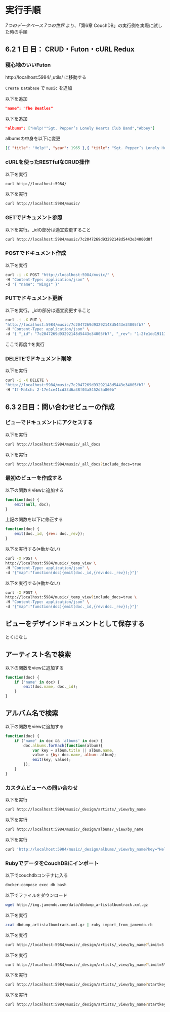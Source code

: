 # 実行手順

_7つのデータベース 7つの世界_ より、「第6章 CouchDB」の実行例を実際に試した時の手順

## 6.2 1 日 目： CRUD・Futon・cURL Redux

### 寝心地のいいFuton

http://localhost:5984/_utils/ に移動する

`Create Database` で `music` を追加

以下を追加

```json
"name": "The Beatles"
```

以下を追加

```json
"albums": ["Help!""Sgt. Pepper’s Lonely Hearts Club Band","Abbey"]
```

albumsの中身を以下に変更

```json
[{ "title": "Help!", "year": 1965 },{ "title": "Sgt. Pepper’s Lonely Hearts Club Band", "year": 1967 },{ "title": "Abbey Road", "year": 1969 }]
```

### cURLを使ったRESTfulなCRUD操作

以下を実行

```bash
curl http://localhost:5984/
```

以下を実行

```bash
curl http://localhost:5984/music/
```

### GETでドキュメント参照

以下を実行。_idの部分は適宜変更すること

```bash
curl http://localhost:5984/music/7c2047269d93292148d5443e34000d8f
```

### POSTでドキュメント作成

以下を実行

```bash
curl -i -X POST "http://localhost:5984/music/" \
-H "Content-Type: application/json" \
-d '{ "name": "Wings" }'
```

### PUTでドキュメント更新

以下を実行。_idの部分は適宜変更すること

```bash
curl -i -X PUT \
"http://localhost:5984/music/7c2047269d93292148d5443e34005fb7" \
-H "Content-Type: application/json" \
-d '{ "_id": "7c2047269d93292148d5443e34005fb7", "_rev": "1-2fe1dd1911153eb9df8460747dfe75a0", "name": "Wings", "albums": ["Wild Life", "Band on the Run", "London Town"] }'
```

ここで再度↑を実行

### DELETEでドキュメント削除

以下を実行

```bash
curl -i -X DELETE \
"http://localhost:5984/music/7c2047269d93292148d5443e34005fb7" \
-H "If-Match: 2-17e4ce41cd33d6a38f04a8452d5a860b"
```

## 6.3 2日目：問い合わせビューの作成

### ビューでドキュメントにアクセスする

以下を実行

```bash
curl http://localhost:5984/music/_all_docs
```

以下を実行

```bash
curl http://localhost:5984/music/_all_docs?include_docs=true
```

### 最初のビューを作成する

以下の関数をviewに追加する

```javascript
function(doc) {
    emit(null, doc);
}
```


上記の関数を以下に修正する

```javascript
function(doc) {
    emit(doc._id, {rev: doc._rev});
}
```

以下を実行する(※動かない)

```bash
curl -X POST \
http://localhost:5984/music/_temp_view \
-H "Content-Type: application/json" \
-d '{"map":"function(doc){emit(doc._id,{rev:doc._rev});}"}'
```

以下を実行する(※動かない)

```bash
curl -X POST \
http://localhost:5984/music/_temp_view?include_docs=true \
-H "Content-Type: application/json" \
-d '{"map":"function(doc){emit(doc._id,{rev:doc._rev});}"}'
```

## ビューをデザインドキュメントとして保存する

とくになし

## アーティスト名で検索

以下の関数をviewに追加する

```javascript
function(doc) {
    if ('name' in doc) {
        emit(doc.name, doc._id);
    }
}
```

## アルバム名で検索

以下の関数をviewに追加する

```javascript
function(doc) {
    if ('name' in doc && 'albums' in doc) {
        doc.albums.forEach(function(album){
            var key = album.title || album.name,
            value = {by: doc.name, album: album};
            emit(key, value);
        });
    }
}
```

### カスタムビューへの問い合わせ

以下を実行

```bash
curl http://localhost:5984/music/_design/artists/_view/by_name
```

以下を実行

```bash
curl http://localhost:5984/music/_design/albums/_view/by_name
```

以下を実行

```bash
curl 'http://localhost:5984/music/_design/albums/_view/by_name?key="Help!"'
```

### RubyでデータをCouchDBにインポート

以下でcouchdbコンテナに入る

```bash
docker-compose exec db bash
```

以下でファイルをダウンロード

```bash
wget http://img.jamendo.com/data/dbdump_artistalbumtrack.xml.gz
```

以下を実行

```bash
zcat dbdump_artistalbumtrack.xml.gz | ruby import_from_jamendo.rb
```

以下を実行

```bash
curl http://localhost:5984/music/_design/artists/_view/by_name?limit=5
```

以下を実行

```bash
curl http://localhost:5984/music/_design/artists/_view/by_name?limit=5\&startkey=%22C%22
```

以下を実行

```bash
curl http://localhost:5984/music/_design/artists/_view/by_name?startkey=%22C%22\&endkey=%22D%22
```

以下を実行

```bash
curl http://localhost:5984/music/_design/artists/_view/by_name?startkey=%22D%22\&endkey=%22C%22\&descending=true
```

